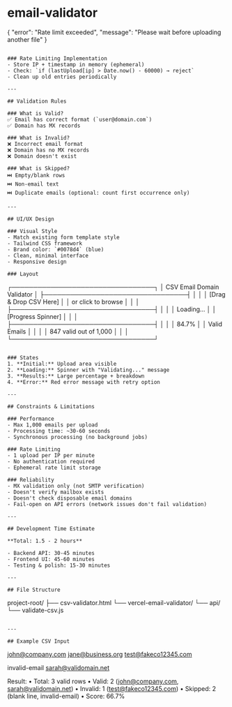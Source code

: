 # email-validator

{
  "error": "Rate limit exceeded",
  "message": "Please wait before uploading another file"
}
```

### Rate Limiting Implementation
- Store IP + timestamp in memory (ephemeral)
- Check: `if (lastUpload[ip] > Date.now() - 60000) → reject`
- Clean up old entries periodically

---

## Validation Rules

### What is Valid?
✅ Email has correct format (`user@domain.com`)  
✅ Domain has MX records  

### What is Invalid?
❌ Incorrect email format  
❌ Domain has no MX records  
❌ Domain doesn't exist  

### What is Skipped?
⏭️ Empty/blank rows  
⏭️ Non-email text  
⏭️ Duplicate emails (optional: count first occurrence only)  

---

## UI/UX Design

### Visual Style
- Match existing form template style
- Tailwind CSS framework
- Brand color: `#0078d4` (blue)
- Clean, minimal interface
- Responsive design

### Layout
```
┌─────────────────────────────────┐
│   CSV Email Domain Validator    │
├─────────────────────────────────┤
│                                 │
│    [Drag & Drop CSV Here]       │
│    or click to browse           │
│                                 │
├─────────────────────────────────┤
│                                 │
│          Loading...             │
│      [Progress Spinner]         │
│                                 │
├─────────────────────────────────┤
│                                 │
│           84.7%                 │
│        Valid Emails             │
│                                 │
│   847 valid out of 1,000        │
│                                 │
└─────────────────────────────────┘
```

### States
1. **Initial:** Upload area visible
2. **Loading:** Spinner with "Validating..." message
3. **Results:** Large percentage + breakdown
4. **Error:** Red error message with retry option

---

## Constraints & Limitations

### Performance
- Max 1,000 emails per upload
- Processing time: ~30-60 seconds
- Synchronous processing (no background jobs)

### Rate Limiting
- 1 upload per IP per minute
- No authentication required
- Ephemeral rate limit storage

### Reliability
- MX validation only (not SMTP verification)
- Doesn't verify mailbox exists
- Doesn't check disposable email domains
- Fail-open on API errors (network issues don't fail validation)

---

## Development Time Estimate

**Total: 1.5 - 2 hours**

- Backend API: 30-45 minutes
- Frontend UI: 45-60 minutes
- Testing & polish: 15-30 minutes

---

## File Structure
```
project-root/
├── csv-validator.html
└── vercel-email-validator/
    └── api/
        └── validate-csv.js
```

---

## Example CSV Input
```
john@company.com
jane@business.org
test@fakeco12345.com

invalid-email
sarah@validomain.net

Result:
	•	Total: 3 valid rows
	•	Valid: 2 (john@company.com, sarah@validomain.net)
	•	Invalid: 1 (test@fakeco12345.com)
	•	Skipped: 2 (blank line, invalid-email)
	•	Score: 66.7%
